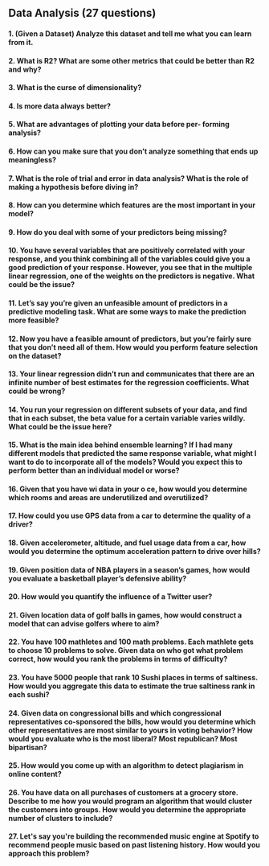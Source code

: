 ## Data Analysis (27 questions)

#### 1. (Given a Dataset) Analyze this dataset and tell me what you can learn from it.
#### 2. What is R2? What are some other metrics that could be better than R2 and why?
#### 3. What is the curse of dimensionality?
#### 4. Is more data always better?
#### 5. What are advantages of plotting your data before per- forming analysis?
#### 6. How can you make sure that you don’t analyze something that ends up meaningless?
#### 7. What is the role of trial and error in data analysis? What is the role of making a hypothesis before diving in?
#### 8. How can you determine which features are the most important in your model?
#### 9. How do you deal with some of your predictors being missing?
#### 10. You have several variables that are positively correlated with your response, and you think combining all of the variables could give you a good prediction of your response. However, you see that in the multiple linear regression, one of the weights on the predictors is negative. What could be the issue?
#### 11. Let’s say you’re given an unfeasible amount of predictors in a predictive modeling task. What are some ways to make the prediction more feasible?
#### 12. Now you have a feasible amount of predictors, but you’re fairly sure that you don’t need all of them. How would you perform feature selection on the dataset?
#### 13. Your linear regression didn’t run and communicates that there are an infinite number of best estimates for the regression coefficients. What could be wrong?
#### 14. You run your regression on different subsets of your data, and find that in each subset, the beta value for a certain variable varies wildly. What could be the issue here?
#### 15. What is the main idea behind ensemble learning? If I had many different models that predicted the same response variable, what might I want to do to incorporate all of the models? Would you expect this to perform better than an individual model or worse?
#### 16. Given that you have wi data in your o ce, how would you determine which rooms and areas are underutilized and overutilized?
#### 17. How could you use GPS data from a car to determine the quality of a driver?
#### 18. Given accelerometer, altitude, and fuel usage data from a car, how would you determine the optimum acceleration pattern to drive over hills?
#### 19. Given position data of NBA players in a season’s games, how would you evaluate a basketball player’s defensive ability?
#### 20. How would you quantify the influence of a Twitter user?
#### 21. Given location data of golf balls in games, how would construct a model that can advise golfers where to aim?
#### 22. You have 100 mathletes and 100 math problems. Each mathlete gets to choose 10 problems to solve. Given data on who got what problem correct, how would you rank the problems in terms of difficulty?
#### 23. You have 5000 people that rank 10 Sushi places in terms of saltiness. How would you aggregate this data to estimate the true saltiness rank in each sushi?
#### 24. Given data on congressional bills and which congressional representatives co-sponsored the bills, how would you determine which other representatives are most similar to yours in voting behavior? How would you evaluate who is the most liberal? Most republican? Most bipartisan?
#### 25. How would you come up with an algorithm to detect plagiarism in online content?
#### 26. You have data on all purchases of customers at a grocery store. Describe to me how you would program an algorithm that would cluster the customers into groups. How would you determine the appropriate number of clusters to include?
#### 27. Let's say you're building the recommended music engine at Spotify to recommend people music based on past listening history. How would you approach this problem?

